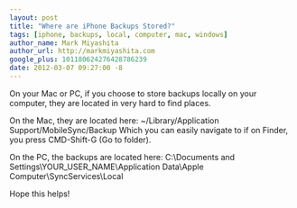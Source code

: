 ```yaml
---
layout: post
title: "Where are iPhone Backups Stored?"
tags: [iphone, backups, local, computer, mac, windows]
author_name: Mark Miyashita
author_url: http://markmiyashita.com
google_plus: 101180624276428786239
date: 2012-03-07 09:27:00 -8
---
```


On your Mac or PC, if you choose to store backups locally on your computer, they are located in very hard to find places.

On the Mac, they are located here:
~/Library/Application Support/MobileSync/Backup
Which you can easily navigate to if on Finder, you press CMD-Shift-G (Go to folder).

On the PC, the backups are located here:
C:\Documents and Settings\YOUR_USER_NAME\Application Data\Apple Computer\SyncServices\Local

Hope this helps!
